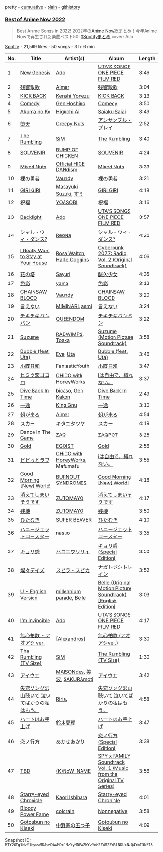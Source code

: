 pretty - [cumulative](/playlists/cumulative/37i9dQZF1DXdBREWaHui4o.md) - [plain](/playlists/plain/37i9dQZF1DXdBREWaHui4o) - [githistory](https://github.githistory.xyz/mackorone/spotify-playlist-archive/blob/main/playlists/plain/37i9dQZF1DXdBREWaHui4o)

### [Best of Anime Now 2022](https://open.spotify.com/playlist/37i9dQZF1DXdBREWaHui4o)

> Best Anime Songs in 2022! 2022年の<a href="spotify:user:spotify:playlist:37i9dQZF1DWT8aqnwgRt92">Anime Now</a>総まとめ！今年Anime Nowで再生された楽曲ベスト50! <a href="https://twitter.com/hashtag/Spotify%E3%81%BE%E3%81%A8%E3%82%81?src=hashtag\_click">\#Spotifyまとめ</a> cover: Ado

[Spotify](https://open.spotify.com/user/spotify) - 21,569 likes - 50 songs - 3 hr 6 min

| No. | Title | Artist(s) | Album | Length |
|---|---|---|---|---|
| 1 | [New Genesis](https://open.spotify.com/track/6A8NfypDHuwiLWbo4a1yca) | [Ado](https://open.spotify.com/artist/6mEQK9m2krja6X1cfsAjfl) | [UTA'S SONGS ONE PIECE FILM RED](https://open.spotify.com/album/7Ixqxq13tWhrbnIabk3172) | 3:46 |
| 2 | [残響散歌](https://open.spotify.com/track/7v8wKvNQQIxkugCFFjrkaO) | [Aimer](https://open.spotify.com/artist/0bAsR2unSRpn6BQPEnNlZm) | [残響散歌](https://open.spotify.com/album/1gfSftIuafqkGu28ely5z6) | 3:04 |
| 3 | [KICK BACK](https://open.spotify.com/track/3khEEPRyBeOUabbmOPJzAG) | [Kenshi Yonezu](https://open.spotify.com/artist/1snhtMLeb2DYoMOcVbb8iB) | [KICK BACK](https://open.spotify.com/album/6RH1fEIz8HVXregzz5Xp2B) | 3:13 |
| 4 | [Comedy](https://open.spotify.com/track/5SuOikwiRyPMVoIQDJUgSV) | [Gen Hoshino](https://open.spotify.com/artist/1S2S00lgLYLGHWA44qGEUs) | [Comedy](https://open.spotify.com/album/41ERrwfzos93Xlf6hFBiDn) | 3:50 |
| 5 | [Akuma no Ko](https://open.spotify.com/track/4pw7EuK2WTWGHI51jCKuGJ) | [Higuchi Ai](https://open.spotify.com/artist/4GxWcui9BlMJH9VOOK5wav) | [Saiaku Saiai](https://open.spotify.com/album/2CtsgdSCPlWeIdcdk2m2iQ) | 3:49 |
| 6 | [堕天](https://open.spotify.com/track/5HPsZwo40KA3GThqBFZFac) | [Creepy Nuts](https://open.spotify.com/artist/0pWR7TsFhvSCnbmHDjWgrE) | [アンサンブル・プレイ](https://open.spotify.com/album/0umDAVn3Zr250pR0NA9FFI) | 2:52 |
| 7 | [The Rumbling](https://open.spotify.com/track/6k0X05danQOXSBTVek5DU1) | [SiM](https://open.spotify.com/artist/2BM933ADIluGGrPBOhPgIt) | [The Rumbling](https://open.spotify.com/album/0YK5JsSCN2Z8g1ejHuBqeg) | 3:40 |
| 8 | [SOUVENIR](https://open.spotify.com/track/7qOsSOpiL3R8RKyiBtIYNQ) | [BUMP OF CHICKEN](https://open.spotify.com/artist/0hSFeqPehe7FtCNWuQ6Bsy) | [SOUVENIR](https://open.spotify.com/album/62Rk2K7V2le9NBC75ANiX7) | 4:24 |
| 9 | [Mixed Nuts](https://open.spotify.com/track/3RFL9hE5cBocBsjD5XLJLQ) | [Official HIGE DANdism](https://open.spotify.com/artist/5Vo1hnCRmCM6M4thZCInCj) | [Mixed Nuts](https://open.spotify.com/album/2PN9UPqCKmZgXNtZPJtsc4) | 3:33 |
| 10 | [裸の勇者](https://open.spotify.com/track/3k64vNcgYPkETG7TNgpW4o) | [Vaundy](https://open.spotify.com/artist/2IUl3m1H1EQ7QfNbNWvgru) | [裸の勇者](https://open.spotify.com/album/3Wu7a56Nl1iml7pwR4Fvv7) | 3:21 |
| 11 | [GIRI GIRI](https://open.spotify.com/track/5RtsmtLsEnwa96TEf56tJQ) | [Masayuki Suzuki](https://open.spotify.com/artist/7HRu4Npbza5TBWn74TkAOF), [すぅ](https://open.spotify.com/artist/149u0vuCHOv84BU0PfhDXR) | [GIRI GIRI](https://open.spotify.com/album/25IInwsJmKOSgXib6cSYgN) | 4:18 |
| 12 | [祝福](https://open.spotify.com/track/7ajpbW6tBpqUI9foCtwlLw) | [YOASOBI](https://open.spotify.com/artist/64tJ2EAv1R6UaZqc4iOCyj) | [祝福](https://open.spotify.com/album/7KS8ZZpgraGBazVoSeX6O4) | 3:16 |
| 13 | [Backlight](https://open.spotify.com/track/3WY0iazRPHOlIq6CdbKLZ6) | [Ado](https://open.spotify.com/artist/6mEQK9m2krja6X1cfsAjfl) | [UTA'S SONGS ONE PIECE FILM RED](https://open.spotify.com/album/7Ixqxq13tWhrbnIabk3172) | 3:57 |
| 14 | [シャル・ウィ・ダンス?](https://open.spotify.com/track/3scQcXcg9nOfWVQDQTeDXF) | [ReoNa](https://open.spotify.com/artist/2SIBY7Jwq1kYng12Zguo3C) | [シャル・ウィ・ダンス?](https://open.spotify.com/album/0bJE38pebBIRov35fJG5jZ) | 4:26 |
| 15 | [I Really Want to Stay at Your House](https://open.spotify.com/track/7mykoq6R3BArsSpNDjFQTm) | [Rosa Walton](https://open.spotify.com/artist/1X0HaTcdkHW7LviblBiEeq), [Hallie Coggins](https://open.spotify.com/artist/5JNkPX6dYGLeEm4cUjHNGc) | [Cyberpunk 2077: Radio, Vol\. 2 \(Original Soundtrack\)](https://open.spotify.com/album/1VGVJdmvOSRK2w9RKXk18A) | 4:06 |
| 16 | [花の塔](https://open.spotify.com/track/3Hfata4DJDmrXRZEc8sXWC) | [Sayuri](https://open.spotify.com/artist/1YLxQZIGsaZq9rvFu8zeRz) | [酸欠少女](https://open.spotify.com/album/7wULgwMQk3K8FdcYqCKVlO) | 4:35 |
| 17 | [色彩](https://open.spotify.com/track/1uveEvgKX4irLcp1BUTIFD) | [yama](https://open.spotify.com/artist/7kOrrFIBIBc8uCu2zbxbLv) | [色彩](https://open.spotify.com/album/3gQJWupAma6DdzcHVBQ9Bn) | 3:12 |
| 18 | [CHAINSAW BLOOD](https://open.spotify.com/track/3lUOzabhWYyRImRszpJGOU) | [Vaundy](https://open.spotify.com/artist/2IUl3m1H1EQ7QfNbNWvgru) | [CHAINSAW BLOOD](https://open.spotify.com/album/6vuTbUMzsnI0ThfnXc4Cjg) | 3:20 |
| 19 | [言えない](https://open.spotify.com/track/4Pgfcz3P83oJHdRvO0NJ0Q) | [MIMiNARI](https://open.spotify.com/artist/4v0TaIftFJ7Mkx7j5Cvrzv), [asmi](https://open.spotify.com/artist/3UY1KK0iXeC0mpaK0ltFza) | [言えない](https://open.spotify.com/album/5ApBDaAa7sZWVDN1poztE3) | 3:24 |
| 20 | [チキチキバンバン](https://open.spotify.com/track/7xm0KJMfeaJQmQdDxAipiY) | [QUEENDOM](https://open.spotify.com/artist/6IW91qUpcrhbGuZxubrG70) | [チキチキバンバン](https://open.spotify.com/album/1BWf1vYaM0zNWE6uuFFcvF) | 3:22 |
| 21 | [Suzume](https://open.spotify.com/track/1n1y2kFPISpF9WGD3JaFo5) | [RADWIMPS](https://open.spotify.com/artist/1EowJ1WwkMzkCkRomFhui7), [Toaka](https://open.spotify.com/artist/3GzVC7GGbmO2SuBu92DqUn) | [Suzume \(Motion Picture Soundtrack\)](https://open.spotify.com/album/6Ar5HxNWXtvraqs7FI7bYq) | 3:58 |
| 22 | [Bubble \(feat\. Uta\)](https://open.spotify.com/track/13EtMetztrji5zrka6Uzd3) | [Eve](https://open.spotify.com/artist/58oPVy7oihAEXE0Ott6JOf), [Uta](https://open.spotify.com/artist/4pkAI4ZpW8IhBWEEbjHq81) | [Bubble \(feat\. Uta\)](https://open.spotify.com/album/2GvuX2gJEmPYiWpn2eAzfB) | 3:46 |
| 23 | [小喋日和](https://open.spotify.com/track/4AElkruOc9gECdltSuV3JN) | [FantasticYouth](https://open.spotify.com/artist/5XnMEOCzuW5XCsqgqEek16) | [小喋日和](https://open.spotify.com/album/1WbStO1rUhNEhQHpIB1pYz) | 3:47 |
| 24 | [ヒミツ恋ゴコロ](https://open.spotify.com/track/3yDpziyGY7sCQzWtwM1CVR) | [CHiCO with HoneyWorks](https://open.spotify.com/artist/7qpGWSiolU9E5WbkvTaMDd) | [iは自由で、縛れない。](https://open.spotify.com/album/4yF59YniNUs8m4iGk3yXms) | 3:37 |
| 25 | [Dive Back In Time](https://open.spotify.com/track/4ik2ylkYi7xBgx6C1suLTM) | [bicaso](https://open.spotify.com/artist/4DPo2oq4P35PLqBIjKUg50), [Gen Kakon](https://open.spotify.com/artist/3TX8QjkcSiYi5dvvCSeVLQ) | [Dive Back In Time](https://open.spotify.com/album/3PYK68Kz3gaJfnlgpjNjpl) | 2:49 |
| 26 | [一途](https://open.spotify.com/track/7ncPjJBktLEOpstY5JOUMK) | [King Gnu](https://open.spotify.com/artist/6wxfx1yhyqjCPYwwxJktR2) | [一途](https://open.spotify.com/album/5sCVCfINkiQ40ozBngqGaY) | 3:10 |
| 27 | [朝が来る](https://open.spotify.com/track/6Mq4q5OIMO25vBsKpFdlnH) | [Aimer](https://open.spotify.com/artist/0bAsR2unSRpn6BQPEnNlZm) | [朝が来る](https://open.spotify.com/album/072aXGXyby8RpZ4TNP37Rx) | 4:54 |
| 28 | [スカー](https://open.spotify.com/track/5WQAussByRFjUWYQDowtHE) | [キタニタツヤ](https://open.spotify.com/artist/7mvhRvEAHiCTQHUnH7fgnv) | [スカー](https://open.spotify.com/album/4qHbR7z8zMoUFOukvg7KXd) | 4:19 |
| 29 | [Dance In The Game](https://open.spotify.com/track/7kSYwyMv5dnc5aORNwZb15) | [ZAQ](https://open.spotify.com/artist/56TyClNQ0oVZLhK2V9KhA6) | [ZAQPOT](https://open.spotify.com/album/623vd5so8U7NFy7tFWmTgV) | 3:28 |
| 30 | [Gold](https://open.spotify.com/track/2tpiDrtRmRq5ZdQLQVaDmz) | [EGOIST](https://open.spotify.com/artist/0k7JZhYS35IewiKNHW7KMj) | [Gold](https://open.spotify.com/album/0AMQOXe131J5SlkABq1ass) | 2:56 |
| 31 | [ビビっとラブ](https://open.spotify.com/track/1PLYYZ310c6Tp2Yem4nlUA) | [CHiCO with HoneyWorks](https://open.spotify.com/artist/7qpGWSiolU9E5WbkvTaMDd), [Mafumafu](https://open.spotify.com/artist/6t6aXZlmnAF1VuiG8BVjQZ) | [iは自由で、縛れない。](https://open.spotify.com/album/4yF59YniNUs8m4iGk3yXms) | 3:55 |
| 32 | [Good Morning \[New\] World!](https://open.spotify.com/track/1yUV3xzgaFWG2Koe9Sfcwd) | [BURNOUT SYNDROMES](https://open.spotify.com/artist/0Oazwl71qoHvXnbSxv0wOT) | [Good Morning \[New\] World!](https://open.spotify.com/album/4XJU7VESD3DYIkO8g2iGpE) | 4:18 |
| 33 | [消えてしまいそうです](https://open.spotify.com/track/4wYCZ6QS5EClBXqjakTieR) | [ZUTOMAYO](https://open.spotify.com/artist/38WbKH6oKAZskBhqDFA8Uj) | [消えてしまいそうです](https://open.spotify.com/album/6UdhROGy9pKEVMLZxTQU5Z) | 4:17 |
| 34 | [残機](https://open.spotify.com/track/1XeOqgzh2fZhmgxnmyiIJ8) | [ZUTOMAYO](https://open.spotify.com/artist/38WbKH6oKAZskBhqDFA8Uj) | [残機](https://open.spotify.com/album/3wGoYoTJhdbkvn7WZpTqz3) | 3:50 |
| 35 | [ひたむき](https://open.spotify.com/track/0JtDUkqOV5cRxTdHMXGP3t) | [SUPER BEAVER](https://open.spotify.com/artist/0SMhG4gXGD4gzLMMz08cQU) | [ひたむき](https://open.spotify.com/album/6Xot0ubHeYpeNjMelRHHnq) | 4:10 |
| 36 | [ハニージェットコースター](https://open.spotify.com/track/5SucxRQYFHqB2YEPKN35iw) | [nasuo](https://open.spotify.com/artist/5ctRwRgDQ0lVKZRI83cMeq) | [ハニージェットコースター](https://open.spotify.com/album/6PRPWkHY4EfDWMt5mK0jut) | 3:35 |
| 37 | [キョリ感](https://open.spotify.com/track/1Kqk6WYWvEMdFCiAHIUwaO) | [ハコニワリリィ](https://open.spotify.com/artist/2rsT3GtKdBr9qBYXEn8lEZ) | [キョリ感 \(Special Edition\)](https://open.spotify.com/album/6sJweL0XaKEJowgvBzVwHi) | 3:50 |
| 38 | [燦々デイズ](https://open.spotify.com/track/6RFXBsfywZrIGK2PP7m54W) | [スピラ・スピカ](https://open.spotify.com/artist/3ncARjIEl4SrcrnpOIV5CO) | [ナガレボシトレイン](https://open.spotify.com/album/5RoRaeO83tAW63w4ZI55hy) | 3:52 |
| 39 | [U \- English Version](https://open.spotify.com/track/169YBmYRX0JNR3o4CJVWXY) | [millennium parade](https://open.spotify.com/artist/0GZ65zwBwkkwGNJ3zagtTZ), [Belle](https://open.spotify.com/artist/1m9ZvxLFfX9avls54a0y40) | [Belle \(Original Motion Picture Soundtrack\) \[English Edition\]](https://open.spotify.com/album/7MK9ztclhDon7AgJroo6l4) | 3:03 |
| 40 | [I’m invincible](https://open.spotify.com/track/7yQnZkAxSiAavC0zFRB1NI) | [Ado](https://open.spotify.com/artist/6mEQK9m2krja6X1cfsAjfl) | [UTA'S SONGS ONE PIECE FILM RED](https://open.spotify.com/album/7Ixqxq13tWhrbnIabk3172) | 4:17 |
| 41 | [無心拍数 \- アオアシ ver.](https://open.spotify.com/track/5PfEiDJQNLsk0XCZ0GH1FJ) | [\[Alexandros\]](https://open.spotify.com/artist/1luOe8HkZQ7zwuaO2wuJqI) | [無心拍数 \(アオアシver.\)](https://open.spotify.com/album/59Cuih5G9jnGF2Qs5WrmvH) | 3:30 |
| 42 | [The Rumbling \(TV Size\)](https://open.spotify.com/track/0KCSJzsQVxkloxoT7dyrqV) | [SiM](https://open.spotify.com/artist/2BM933ADIluGGrPBOhPgIt) | [The Rumbling \(TV Size\)](https://open.spotify.com/album/3Ri7zFBo3zWabQvOVN1DXu) | 1:30 |
| 43 | [アイウエ](https://open.spotify.com/track/7rqYTYi70xZBqEMAtSVhXc) | [MAISONdes](https://open.spotify.com/artist/7LTiBdByoaUd329wCpmMcM), [美波](https://open.spotify.com/artist/1KXJUpTiNeMv93LrJbbm7G), [SAKURAmoti](https://open.spotify.com/artist/2raQe3AjMykp6K4Y890owO) | [アイウエ](https://open.spotify.com/album/1cWeuydo4eS8AwAID5YUGJ) | 3:42 |
| 44 | [失恋ソング沢山聴いて 泣いてばかりの私はもう。](https://open.spotify.com/track/6UEudr7wL1kWoEzWTWOjL9) | [Riria.](https://open.spotify.com/artist/1J6OD7vLbjEuFVgVRlusmS) | [失恋ソング沢山聴いて 泣いてばかりの私はもう。](https://open.spotify.com/album/5ANkUMQeCcz1yLFKGwIamt) | 4:58 |
| 45 | [ハートはお手上げ](https://open.spotify.com/track/7JKJ7p6vz8ZMDdzzd3mww2) | [鈴木愛理](https://open.spotify.com/artist/5YnNfqofR6jjU2DDoGfh2h) | [ハートはお手上げ](https://open.spotify.com/album/3YzQqLy0QpodtniZBp4bT6) | 3:47 |
| 46 | [恋ノ行方](https://open.spotify.com/track/6CvQ14exlU57aAaHeFDLB0) | [あかせあかり](https://open.spotify.com/artist/50k6hfXdVJ3uD8fUt7PQvL) | [恋ノ行方 \(Special Edition\)](https://open.spotify.com/album/0c7DkJv3gfZaXWEIgxmJqb) | 3:38 |
| 47 | [TBD](https://open.spotify.com/track/1nEaayEdWvl8YtQwjUjaJW) | [\(K\)NoW\_NAME](https://open.spotify.com/artist/422qjlzkDtxmaeeOLhnE6A) | [SPY x FAMILY Soundtrack Vol\. 1 \(Music from the Original TV Series\)](https://open.spotify.com/album/7e4jxoNaSmYXIWq7qQfQ0r) | 3:56 |
| 48 | [Starry\-eyed Chronicle](https://open.spotify.com/track/5KQ2PPh2ZY6WRMBur4Uvk7) | [Kaori Ishihara](https://open.spotify.com/artist/0iozpQbR93p8mOSDrevajw) | [Starry\-eyed Chronicle](https://open.spotify.com/album/5Pxpgyy9CDEw3zwNwmQxRo) | 4:01 |
| 49 | [Bloody Power Fame](https://open.spotify.com/track/2PobBEqtKsX6aAqQ9c9FLg) | [coldrain](https://open.spotify.com/artist/4pCVGaLWxDe4d8bsjsnmUM) | [Nonnegative](https://open.spotify.com/album/2XA78l6T2geC3hfxcnOs6V) | 3:58 |
| 50 | [Gotoubun no Kiseki](https://open.spotify.com/track/2AwBIdLN9ctHkCLSAMh27c) | [中野家の五つ子](https://open.spotify.com/artist/28ile6AlnprjyeQzy4F0SB) | [Gotoubun no Kiseki](https://open.spotify.com/album/5Q8K6uKltxF0H7qR6CTnoI) | 4:09 |

Snapshot ID: `MTY2OTg1NzY1NywwMDAwMDAwMDc1MzYyMDEwZWYzYmM2ZWM2ZWRlNDUxNzQ4YmI3N2I3`

